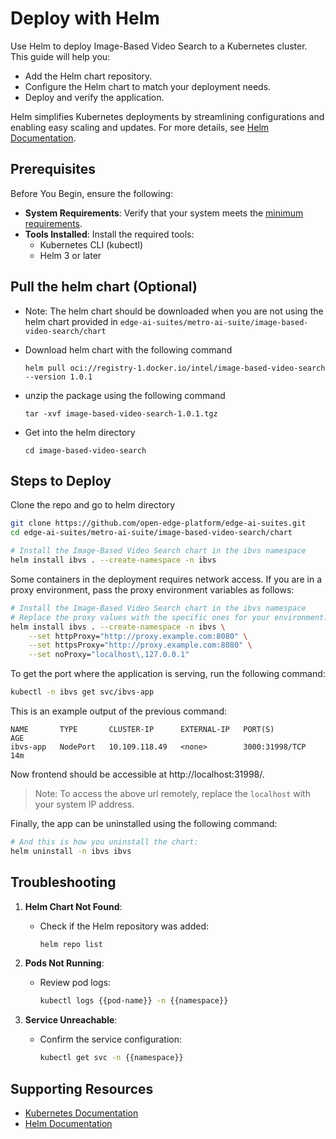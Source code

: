 # Deploy with Helm

Use Helm to deploy Image-Based Video Search to a Kubernetes cluster. This guide
will help you:

- Add the Helm chart repository.
- Configure the Helm chart to match your deployment needs.
- Deploy and verify the application.

Helm simplifies Kubernetes deployments by streamlining configurations and
enabling easy scaling and updates. For more details, see
[Helm Documentation](https://helm.sh/docs/).

## Prerequisites

Before You Begin, ensure the following:

- **System Requirements**: Verify that your system meets the
  [minimum requirements](./system-requirements.md).
- **Tools Installed**: Install the required tools:
  - Kubernetes CLI (kubectl)
  - Helm 3 or later

## Pull the helm chart (Optional)

- Note: The helm chart should be downloaded when you are not using the helm chart provided in `edge-ai-suites/metro-ai-suite/image-based-video-search/chart`

- Download helm chart with the following command

    `helm pull oci://registry-1.docker.io/intel/image-based-video-search --version 1.0.1`
- unzip the package using the following command

    `tar -xvf image-based-video-search-1.0.1.tgz`
- Get into the helm directory

    `cd image-based-video-search`

## Steps to Deploy

Clone the repo and go to helm directory
```bash
git clone https://github.com/open-edge-platform/edge-ai-suites.git
cd edge-ai-suites/metro-ai-suite/image-based-video-search/chart
```

```bash
# Install the Image-Based Video Search chart in the ibvs namespace
helm install ibvs . --create-namespace -n ibvs 
```

Some containers in the deployment requires network access. If you are in a proxy
environment, pass the proxy environment variables as follows:

```bash
# Install the Image-Based Video Search chart in the ibvs namespace
# Replace the proxy values with the specific ones for your environment:
helm install ibvs . --create-namespace -n ibvs \
    --set httpProxy="http://proxy.example.com:8080" \
    --set httpsProxy="http://proxy.example.com:8080" \
    --set noProxy="localhost\,127.0.0.1"
```

To get the port where the application is serving, run the following command:

```bash
kubectl -n ibvs get svc/ibvs-app
```

This is an example output of the previous command:

```text
NAME       TYPE       CLUSTER-IP      EXTERNAL-IP   PORT(S)          AGE
ibvs-app   NodePort   10.109.118.49   <none>        3000:31998/TCP   14m
```

Now frontend should be accessible at http://localhost:31998/.
> Note: To access the above url remotely, replace the `localhost` with your system IP address. 

Finally, the app can be uninstalled using the following command:

```bash
# And this is how you uninstall the chart:
helm uninstall -n ibvs ibvs
```

## Troubleshooting

1. **Helm Chart Not Found**:

   - Check if the Helm repository was added:

     ```bash
     helm repo list
     ```

1. **Pods Not Running**:

   - Review pod logs:

     ```bash
     kubectl logs {{pod-name}} -n {{namespace}}
     ```

1. **Service Unreachable**:

   - Confirm the service configuration:

     ```bash
     kubectl get svc -n {{namespace}}
     ```

## Supporting Resources

- [Kubernetes Documentation](https://kubernetes.io/docs/home/)
- [Helm Documentation](https://helm.sh/docs/)
